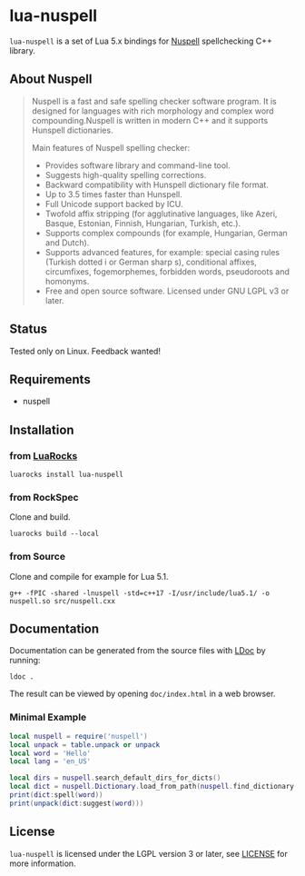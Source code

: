 # lua-nuspell

`lua-nuspell` is a set of Lua 5.x bindings for [Nuspell](https://nuspell.github.io/) spellchecking C++ library.

## About Nuspell

> Nuspell is a fast and safe spelling checker software program. It is designed for languages with rich morphology and complex word compounding.Nuspell is written in modern C++ and it supports Hunspell dictionaries.
> 
> Main features of Nuspell spelling checker:
> 
> - Provides software library and command-line tool.
> - Suggests high-quality spelling corrections.
> - Backward compatibility with Hunspell dictionary file format.
> - Up to 3.5 times faster than Hunspell.
> - Full Unicode support backed by ICU.
> - Twofold affix stripping (for agglutinative languages, like Azeri, Basque, Estonian, Finnish, Hungarian, Turkish, etc.).
> - Supports complex compounds (for example, Hungarian, German and Dutch).
> - Supports advanced features, for example: special casing rules (Turkish dotted i or German sharp s), conditional affixes, circumfixes, fogemorphemes, forbidden words, pseudoroots and homonyms.
> - Free and open source software. Licensed under GNU LGPL v3 or later.

## Status

Tested only on Linux. Feedback wanted!

## Requirements

- nuspell

## Installation 

### from [LuaRocks](https://luarocks.org)
```
luarocks install lua-nuspell
```


### from RockSpec

Clone and build.
```
luarocks build --local
```

### from Source
Clone and compile for example for Lua 5.1.

```
g++ -fPIC -shared -lnuspell -std=c++17 -I/usr/include/lua5.1/ -o nuspell.so src/nuspell.cxx
```

## Documentation

Documentation can be generated from the source files with [LDoc](https://github.com/lunarmodules/LDoc) by running:
```
ldoc .
```
The result can be viewed by opening `doc/index.html` in a web browser.

### Minimal Example

```lua
local nuspell = require('nuspell')
local unpack = table.unpack or unpack
local word = 'Hello'
local lang = 'en_US'

local dirs = nuspell.search_default_dirs_for_dicts()
local dict = nuspell.Dictionary.load_from_path(nuspell.find_dictionary(dirs, lang))
print(dict:spell(word))
print(unpack(dict:suggest(word)))
```
## License

`lua-nuspell` is licensed under the LGPL version 3 or later, see [LICENSE](LICENSE) for more
information.
